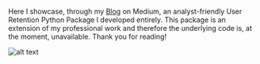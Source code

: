 Here I showcase, through my [Blog](https://medium.com/analytics-vidhya/user-retention-in-python-8c33fa5766b6?) on Medium, an analyst-friendly User Retention Python Package I developed entirely. This package is an extension of my professional work and therefore the underlying code is, at the moment, unavailable. Thank you for reading!

![alt text](User-Retention-IMAGE.png)
